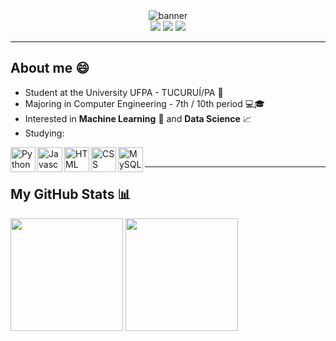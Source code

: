 <div align="center">
<img alt="banner" src="https://i.imgur.com/7ZmSBHB.png" />
</div>
<div align="center">
 <a href="https://www.instagram.com/loch_lucas/" target="_blank"><img src="https://img.shields.io/badge/-Instagram-%23E4405F?style=for-the-badge&logo=instagram&logoColor=white" target="_blank"></a>
 <a href = "mailto:lucas.loch.79"><img src="https://img.shields.io/badge/-Gmail-%23333?style=for-the-badge&logo=gmail&logoColor=white" target="_blank"></a>
 <a href="https://www.linkedin.com/in/lucas-loch-259b48231/" target="_blank"><img src="https://img.shields.io/badge/-LinkedIn-%230077B5?style=for-the-badge&logo=linkedin&logoColor=white" target="_blank"></a>
</div>
<hr>

## About me :smile:
- Student at the University UFPA - TUCURUÍ/PA :school_satchel:
- Majoring in Computer Engineering - 7th / 10th period :computer::mortar_board:
- Interested in <b>Machine Learning</b> 🤖 and <b>Data Science</b> :chart_with_upwards_trend:
- Studying: <br>
 <img align="left" alt="Python logo" src="https://cdn.jsdelivr.net/gh/devicons/devicon/icons/python/python-original.svg" width="40" height="40"/>
 <img align="left" alt="Javascript logo" src="https://cdn.jsdelivr.net/gh/devicons/devicon/icons/javascript/javascript-original.svg" width="40" height="40"/>
 <img align="left" alt="HTML logo" src="https://cdn.jsdelivr.net/gh/devicons/devicon/icons/html5/html5-original.svg" width="40" height="40"/>
 <img align="left" alt="CSS logo" src="https://cdn.jsdelivr.net/gh/devicons/devicon/icons/css3/css3-original.svg" width="40" height="40"/>
 <img align="left" alt="MySQL Logo" src="https://cdn.jsdelivr.net/gh/devicons/devicon/icons/mysql/mysql-original.svg" width="40" height="40"/><br>
<hr>

## My GitHub Stats :bar_chart:
 <div>
  <img height="180em" src="https://github-readme-stats.vercel.app/api/?username=lucasloch&count_private=true&theme=dracula&layout=compact&showicons=true" />
  <img height="180em" src="https://github-readme-stats.vercel.app/api/top-langs/?username=lucasloch&theme=dracula&layout=compact&show_icons=true" />
</div>
